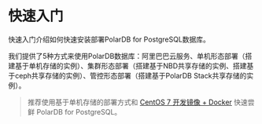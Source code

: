 # 快速入门

快速入门介绍如何快速安装部署PolarDB for PostgreSQL数据库。

我们提供了5种方式来使用PolarDB数据库：阿里巴巴云服务、单机形态部署（搭建基于单机存储的实例）、集群形态部署（搭建基于NBD共享存储的实例、搭建基于ceph共享存储的实例）、管控形态部署（搭建基于PolarDB Stack共享存储的实例）。

> 推荐使用基于单机存储的部署方式和 [CentOS 7 开发镜像 + Docker](Local-Storage-Instance.md) 快速尝鲜 PolarDB for PostgreSQL。

